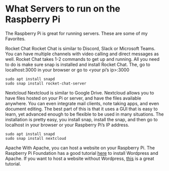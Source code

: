 # What Servers to run on the Raspberry Pi

The Raspberry Pi is great for running servers. These are some of my Favorites.

Rocket Chat
Rocket Chat is similar to Discord, Slack or Microsoft Teams. You can have multiple channels with video calling and direct messages as well. Rocket Chat takes 1-2 commands to get up and running. All you need to do is make sure snap is installed and install Rocket Chat. The, go to localhost:3000 in your browser or go to <your pi’s ip>:3000

```
sudo apt install snapd
sudo snap install rocket-chat-server
```

Nextcloud
Nextcloud is similar to Google Drive. Nextcloud allows you to have files hosted on your Pi or server, and have the files available anywhere. You can even integrate mail clients, note taking apps, and even document editing. The best part of this is that it uses a GUI that is easy to learn, yet advanced enough to be flexible to be used in many situations. The installation is pretty easy, you install snap, install the snap, and then go to localhost in your browser or your Raspberry Pi’s IP address.

```
sudo apt install snapd
sudo snap install nextcloud
```

Apache
With Apache, you can host a website on your Raspberry Pi. The Raspberry Pi Foundation has a good tutorial [here](https://projects.raspberrypi.org/en/projects/lamp-web-server-with-wordpress/) to install Wordpress and Apache. If you want to host a website without Wordpress, [this](https://magpi.raspberrypi.org/articles/apache-web-server) is a great tutorial.

